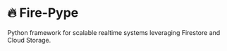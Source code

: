 # 🔥 Fire-Pype
Python framework for scalable realtime systems leveraging Firestore and Cloud Storage.
